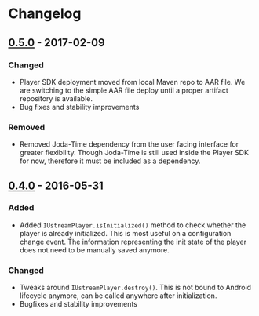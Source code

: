 # Changelog

## [0.5.0] - 2017-02-09
### Changed
- Player SDK deployment moved from local Maven repo to AAR file. We are switching to the simple AAR file deploy until 
a proper artifact repository is available.
- Bug fixes and stability improvements

### Removed
- Removed Joda-Time dependency from the user facing interface for greater flexibility. Though Joda-Time is still used 
inside the Player SDK for now, therefore it must be included as a dependency.


## [0.4.0] - 2016-05-31
### Added
- Added `IUstreamPlayer.isInitialized()` method to check whether the player is already initialized. This is most useful 
on a configuration change event. The information representing the init state of the player does not need to be manually 
saved anymore.

### Changed
- Tweaks around `IUstreamPlayer.destroy()`. This is not bound to Android lifecycle anymore, can be called anywhere 
after initialization.
- Bugfixes and stability improvements

[0.5.0]: ../0.5.0/
[0.4.0]: ../0.4.0/
